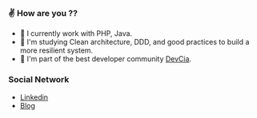 ### :v: How are you ?? 

- :yellow_heart:  I currently work with PHP, Java.
- 🌱  I'm studying Clean architecture, DDD, and good practices to build a more resilient system.
- 👯  I'm part of the best developer community [DevCia](https://github.com/DevCia).

### Social Network
- [Linkedin](https://www.linkedin.com/in/claudio-silva-junior-12aba9158/)
- [Blog](https://medium.com/@kraudioKode)

